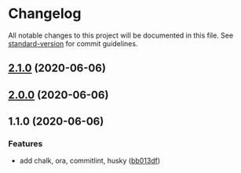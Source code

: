 # Changelog

All notable changes to this project will be documented in this file. See [standard-version](https://github.com/conventional-changelog/standard-version) for commit guidelines.

## [2.1.0](https://github.com/zongzi531/node-eng-learning/compare/v2.0.0...v2.1.0) (2020-06-06)

## [2.0.0](https://github.com/zongzi531/node-eng-learning/compare/v1.1.0...v2.0.0) (2020-06-06)

## 1.1.0 (2020-06-06)


### Features

* add chalk, ora, commitlint, husky ([bb013df](https://github.com/zongzi531/node-eng-learning/commit/bb013dfd39a831be538613ab982c1923e67132f9))

